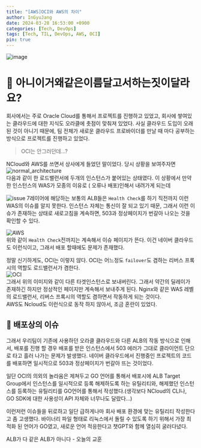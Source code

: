 ```yaml
---
title: "[AWS]OCI와 AWS의 차이"
author: InGyuJang
date: 2024-03-28 16:53:00 +0900
categories: [Tech, DevOps]
tags: [Tech, TIL, DevOps, AWS, OCI]
pin: true
---
```

![image](https://media.giphy.com/media/v1.Y2lkPTc5MGI3NjExNm1uOHp4ajl5dHVkdmF0dHJmODdxYWJ4anNjODB1Y2JvMDU4ejhpcyZlcD12MV9pbnRlcm5hbF9naWZfYnlfaWQmY3Q9Zw/3o6Mb774rffWwh0AXm/giphy.gif)
# 📌 아니이거왜같은이름달고서하는짓이달라요?
회사에서는 주로 Oracle Cloud를 통해서 프로젝트를 진행하고 있었고, 회사에 쌓여있는 클라우드에 대한 지식도 오라클에 촛점이 맞춰져 있었다. 사실 클라우드 도입이 오래 된 것이 아니기 때문에, 팀 전체가 새로운 클라우드 프로바이더를 만날 때 마다 공부하는 방식으로 프로젝트를 진행하고 있었다.  
>OCI는 안그러던데...?  

NCloud와 AWS를 쓰면서 상사에게 들었던 말이었다. 당시 상황을 보여주자면  
![normal_architecture](https://github.com/cotes2020/jekyll-theme-chirpy/assets/74250270/5dc916da-610c-46ce-8384-0b4d43c77d75)  
다음과 같이 한 로드밸런서에 두개의 인스턴스가 붙어있는 상태였다. 이 상황에서 만약 한 인스턴스의 WAS가 모종의 이유로 ( 오류나 배포)인해서 내려가게 되는데  
  
![issue](https://github.com/cotes2020/jekyll-theme-chirpy/assets/74250270/cde34330-e806-4fc6-a0fe-fef684b18e67)
7레이어에 해당하는 보통의 ALB들은 `Health Check`를 하기 직전까지 이런 WAS의 이슈를 알지 못한다. 인스턴스 자체는 통신이 잘 되고 있기 때문, 그래서 이런 이슈가 존재하는 상태로 새로고침을 계속하면, 503과 정상페이지가 번갈아 나오는 것을 확인할 수 있다.

![AWS](https://github.com/cotes2020/jekyll-theme-chirpy/assets/74250270/36d947c0-4411-4bbe-8c85-7a1187425cdc)  
위와 같이 `Health Check`전까지는 계속해서 이슈 페이지가 뜬다. 이건 네이버 클라우드도 이런식이고, 그래서 배포 할때에도 문제가 존재했다.  
  
정말 신기하게도, OCI는 이렇지 않다. OCI는 어느정도 `failover`도 겸하는 리버스 프록시의 역할도 로드밸런서가 겸한다.  
![OCI](https://github.com/cotes2020/jekyll-theme-chirpy/assets/74250270/18e357b3-4d41-4fc7-90a4-b94fa61da766)  
그래서 위의 이미지와 같이 다른 타겟인스턴스로 보내버린다. 그래서 약간의 딜레이가 존재하긴 하지만 정상적인 페이지만 계속해서 보내주게 된다. Nginx와 같은 WAS 레벨의 로드밸런서, 리버스 프록시의 역할도 겸하면서 작동하게 되는 것이다.  
AWS도 Ncloud도 이런식으로 동작 하지 않아서, 조금 혼란이 있었다.

## 🤦 배포상의 이슈
그래서 우리팀이 기존에 사용하던 오라클 클라우드와 다른 ALB의 작동 방식으로 인해서, 배포를 진행 할 경우 배포를 받은 인스턴스에서 503 에러가 그대로 클라이언트 단으로 타고 흘러 나가는 문제가 발생했다. 네이버 클라우드에서 진행중인 프로젝트의 코드를 배포하면 일시적으로 503과 정상페이지가 번갈아 뜨는 것이었다.  

일단 OCI의 의외의 놀라움은 제쳐두고 GO 언어를 통해서 배포시에 ALB Target Group에서 인스턴스를 일시적으로 등록 해제하도록 하는 유틸리티와, 해제했던 인스턴스를 등록하는 유틸리티를 GO언어를 통해서 작성했다.(생각보다 NCloud의 CLI나, GO SDK에 대한 사용성이 API 자체와 너무나도 달랐다...)  

이런저런 이슈들을 뒤로하고 일단 급하게나마 회사 배포 환경에 맞는 유틸리티 작성한다고 좀 고생했다. 바이너리 파일 형태로 리눅스에서 돌릴 수 있도록 하기 위해서 가장 최적화 된 언어가 GO였고, 새로운 언어 적응한다고 챗GPT와 함께 열심히 굴러다녔다.  

ALB가 다 같은 ALB가 아니다 - 오늘의 교훈